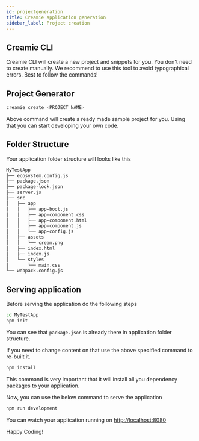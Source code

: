 ```yaml
---
id: projectgeneration
title: Creamie application generation 
sidebar_label: Project creation
---
```


## Creamie CLI

Creamie CLI will create a new project and snippets for you. You don't need to create manually. We recommend to use this tool to avoid typographical errors. Best to follow the commands!

## Project Generator

```sh
creamie create <PROJECT_NAME>
```

Above command will create a ready made sample project for you. Using that you can start developing your own code.

## Folder Structure

Your application folder structure will looks like this

```sh
MyTestApp
├── ecosystem.config.js
├── package.json
├── package-lock.json
├── server.js
├── src
│   ├── app
│   │   ├── app-boot.js
│   │   ├── app-component.css
│   │   ├── app-component.html
│   │   ├── app-component.js
│   │   └── app-config.js
│   ├── assets
│   │   └── cream.png
│   ├── index.html
│   ├── index.js
│   └── styles
│       └── main.css
└── webpack.config.js
```

## Serving application

Before serving the application do the following steps

```sh
cd MyTestApp
npm init
```

You can see that `package.json` is already there in application folder structure.

If you need to change content on that use the above specified command to re-built it.

```sh
npm install
```

This command is very important that it will install all you dependency packages to your application.

Now, you can use the below command to serve the application

```sh
npm run development
```

You can watch your application running on [http://localhost:8080](http://localhost:8080)

Happy Coding!
